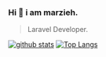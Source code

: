 ### Hi 👋 i am marzieh.

> Laravel Developer.  

[![github stats](https://github-readme-stats.vercel.app/api?username=amiridev)](https://github.com/anuraghazra/github-readme-stats)
[![Top Langs](https://github-readme-stats.vercel.app/api/top-langs/?username=amiridev&layout=compact)](https://github.com/amiridev/github-readme-stats)
